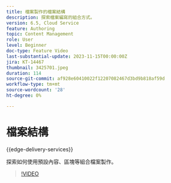 ```yaml
---
title: 檔案製作的檔案結構
description: 探索檔案編寫的組合方式。
version: 6.5, Cloud Service
feature: Authoring
topic: Content Management
role: User
level: Beginner
doc-type: Feature Video
last-substantial-update: 2023-11-15T00:00:00Z
jira: KT-14467
thumbnail: 3425701.jpeg
duration: 114
source-git-commit: af928e60410022f12207082467d3bd9b818af59d
workflow-type: tm+mt
source-wordcount: '28'
ht-degree: 0%

---
```



# 檔案結構

{{edge-delivery-services}}

探索如何使用預設內容、區塊等組合檔案製作。

>[!VIDEO](https://video.tv.adobe.com/v/3425701/?learn=on)

